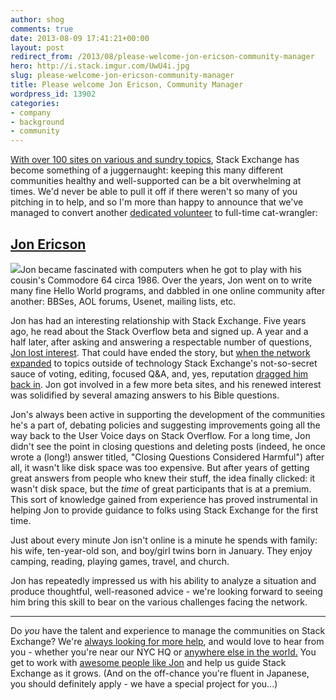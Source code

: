 ```yaml
---
author: shog
comments: true
date: 2013-08-09 17:41:21+00:00
layout: post
redirect_from: /2013/08/please-welcome-jon-ericson-community-manager
hero: http://i.stack.imgur.com/UwU4i.jpg
slug: please-welcome-jon-ericson-community-manager
title: Please welcome Jon Ericson, Community Manager
wordpress_id: 13902
categories:
- company
- background
- community
---
```


[With over 100 sites on various and sundry topics](http://stackexchange.com/sites#newest), Stack Exchange has become something of a juggernaught: keeping this many different communities healthy and well-supported can be a bit overwhelming at times. We'd never be able to pull it off if there weren't so many of you pitching in to help, and so I'm more than happy to announce that we've managed to convert another [dedicated volunteer](http://meta.hermeneutics.stackexchange.com/questions/148/moderator-pro-tem-announcement) to full-time cat-wrangler:


## [Jon Ericson](http://stackoverflow.com/users/1438/jon-ericson)


[![](http://i.stack.imgur.com/UwU4i.jpg)](http://stackoverflow.com/users/1438/jon-ericson)Jon became fascinated with computers when he got to play with his cousin's Commodore 64 circa 1986. Over the years, Jon went on to write many fine Hello World programs, and dabbled in one online community after another: BBSes, AOL forums, Usenet, mailing lists, etc.

Jon has had an interesting relationship with Stack Exchange. Five years ago, he read about the Stack Overflow beta and signed up. A year and a half later, after asking and answering a respectable number of questions, [Jon lost interest](http://meta.stackoverflow.com/questions/42481/the-problem-with-extrinsic-motivation). That could have ended the story, but [when the network expanded](http://blog.stackoverflow.com/2010/04/changes-to-stack-exchange/) to topics outside of technology Stack Exchange's not-so-secret sauce of voting, editing, focused Q&A, and, yes, reputation [dragged him back in](http://meta.stackoverflow.com/questions/42481/the-problem-with-extrinsic-motivation/141021#141021). Jon got involved in a few more beta sites, and his renewed interest was solidified by several amazing answers to his Bible questions.

Jon's always been active in supporting the development of the communities he's a part of, debating policies and suggesting improvements going all the way back to the User Voice days on Stack Overflow. For a long time, Jon didn't see the point in closing questions and deleting posts (indeed, he once wrote a (long!) answer titled, "Closing Questions Considered Harmful") after all, it wasn't like disk space was too expensive. But after years of getting great answers from people who knew their stuff, the idea finally clicked: it wasn't disk space, but the _time_ of great participants that is at a premium. This sort of knowledge gained from experience has proved instrumental in helping Jon to provide guidance to folks using Stack Exchange for the first time.

Just about every minute Jon isn't online is a minute he spends with family: his wife, ten-year-old son, and boy/girl twins born in January. They enjoy camping, reading, playing games, travel, and church.

Jon has repeatedly impressed us with his ability to analyze a situation and produce thoughtful, well-reasoned advice - we're looking forward to seeing him bring this skill to bear on the various challenges facing the network.



* * *



Do _you_ have the talent and experience to manage the communities on Stack Exchange? We're [always looking for more help](http://stackexchange.com/about/hiring), and would love to hear from you - whether you're near our NYC HQ or [anywhere else in the world.](http://blog.stackoverflow.com/2013/02/why-we-still-believe-in-working-remotely/) You get to work with [awesome people like Jon](http://careers.stackoverflow.com/company/stack-exchange) and help us guide Stack Exchange as it grows. (And on the off-chance you're fluent in Japanese, you should definitely apply - we have a special project for you...)
